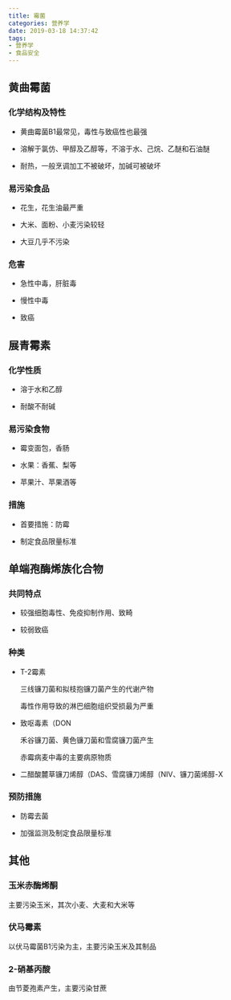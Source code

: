 ```yaml
---
title: 霉菌
categories: 营养学
date: 2019-03-18 14:37:42
tags:
- 营养学
- 食品安全
---
```


## 黄曲霉菌

### 化学结构及特性

- 黄曲霉菌B1最常见，毒性与致癌性也最强

- 溶解于氯仿、甲醇及乙醇等，不溶于水、己烷、乙醚和石油醚

- 耐热，一般烹调加工不被破坏，加碱可被破坏

### 易污染食品

- 花生，花生油最严重

- 大米、面粉、小麦污染较轻

- 大豆几乎不污染

### 危害

- 急性中毒，肝脏毒

- 慢性中毒

- 致癌

## 展青霉素

### 化学性质

- 溶于水和乙醇

- 耐酸不耐碱

### 易污染食物

- 霉变面包，香肠

- 水果：香蕉、梨等

- 苹果汁、苹果酒等

### 措施

- 首要措施：防霉

- 制定食品限量标准

## 单端孢酶烯族化合物

### 共同特点

- 较强细胞毒性、免疫抑制作用、致畸

- 较弱致癌

### 种类

- T-2霉素

    三线镰刀菌和拟枝抱镰刀菌产生的代谢产物

    毒性作用导致的淋巴细胞组织受损最为严重

- 致呕毒素（DON

    禾谷镰刀菌、黄色镰刀菌和雪腐镰刀菌产生

    赤霉病麦中毒的主要病原物质

- 二醋酸麓草镰刀烯醇（DAS、雪腐镰刀烯醇（NIV、镰刀菌烯醇-X

### 预防措施

- 防霉去菌

- 加强监测及制定食品限量标准

## 其他

### 玉米赤酶烯酮

主要污染玉米，其次小麦、大麦和大米等

### 伏马霉素

以伏马霉菌B1污染为主，主要污染玉米及其制品

### 2-硝基丙酸

由节菱孢素产生，主要污染甘蔗
